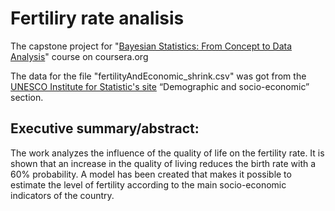 # Fertiliry rate analisis
The capstone project for "[Bayesian Statistics: From Concept to Data Analysis](https://www.coursera.org/learn/bayesian-statistics/home/welcome)" course on coursera.org
  
  The data for the file "fertilityAndEconomic_shrink.csv" was got from the [UNESCO Institute for Statistic's site](http://data.uis.unesco.org/) “Demographic and socio-economic” section.

## Executive summary/abstract:
The work analyzes the influence of the quality of life on the fertility rate. It is shown that an increase in the quality of living reduces the birth rate with a 60% probability. A model has been created that makes it possible to estimate the level of fertility according to the main socio-economic indicators of the country.
